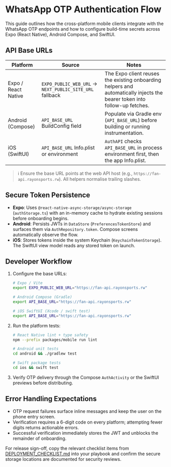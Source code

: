 # WhatsApp OTP Authentication Flow

This guide outlines how the cross-platform mobile clients integrate with the WhatsApp OTP endpoints and how to configure build-time secrets across Expo (React Native), Android Compose, and SwiftUI.

## API Base URLs

| Platform | Source | Notes |
| --- | --- | --- |
| Expo / React Native | `EXPO_PUBLIC_WEB_URL` → `NEXT_PUBLIC_SITE_URL` fallback | The Expo client reuses the existing onboarding helpers and automatically injects the bearer token into follow-up fetches. |
| Android (Compose) | `API_BASE_URL` BuildConfig field | Populate via Gradle env (`API_BASE_URL`) before building or running instrumentation. |
| iOS (SwiftUI) | `API_BASE_URL` Info.plist or environment | `AuthAPI` checks `API_BASE_URL` in process environment first, then the app Info.plist. |

> ℹ️ Ensure the base URL points at the web API host (e.g., `https://fan-api.rayonsports.rw`). All helpers normalise trailing slashes.

## Secure Token Persistence

- **Expo**: Uses `@react-native-async-storage/async-storage` (`authStorage.ts`) with an in-memory cache to hydrate existing sessions before onboarding begins.
- **Android**: Persists JWTs in `DataStore` (`PreferencesTokenStore`) and surfaces them via `AuthRepository.token`. Compose screens automatically observe the flow.
- **iOS**: Stores tokens inside the system Keychain (`KeychainTokenStorage`). The SwiftUI view model reads any stored token on launch.

## Developer Workflow

1. Configure the base URLs:
   ```bash
   # Expo / Vite
   export EXPO_PUBLIC_WEB_URL="https://fan-api.rayonsports.rw"

   # Android Compose (Gradle)
   export API_BASE_URL="https://fan-api.rayonsports.rw"

   # iOS SwiftUI (Xcode / swift test)
   export API_BASE_URL="https://fan-api.rayonsports.rw"
   ```
2. Run the platform tests:
   ```bash
   # React Native lint + type safety
   npm --prefix packages/mobile run lint

   # Android unit tests
   cd android && ./gradlew test

   # Swift package tests
   cd ios && swift test
   ```
3. Verify OTP delivery through the Compose `AuthActivity` or the SwiftUI previews before distributing.

## Error Handling Expectations

- OTP request failures surface inline messages and keep the user on the phone entry screen.
- Verification requires a 6-digit code on every platform; attempting fewer digits returns actionable errors.
- Successful verification immediately stores the JWT and unblocks the remainder of onboarding.

For release sign-off, copy the relevant checklist items from [DEPLOYMENT_CHECKLIST.md](../../DEPLOYMENT_CHECKLIST.md) into your playbook and confirm the secure storage locations are documented for security reviews.
